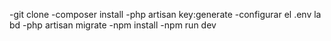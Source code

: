 -git clone
-composer install
-php artisan key:generate
-configurar el .env la bd
-php artisan migrate
-npm install
-npm run dev
